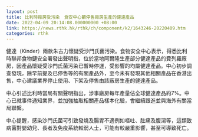 ```yaml
---
layout: post
title: 比利時廠房受污染　食安中心籲停售廠房生產的健達產品
date: 2022-04-09 20:14:08.000000000 +08:00
link: https://news.rthk.hk/rthk/ch/component/k2/1643246-20220409.htm
categories: rthk
---
```


健達（Kinder）兩款朱古力懷疑受沙門氏菌污染。食物安全中心表示，得悉比利時聯邦食物鏈安全署發出聲明指，位於當地阿爾隆生產部分健達產品的費列羅廠房，因產品懷疑受沙門氏菌污染已暫時停運，受影響的均屬健達產品。中心初步調查發現，除早前提及已停售等的有關產品外，至今未有發現其他相關產品在香港出售，中心建議業界停止使用、下架及停售由該廠房生產的健達產品。

中心引述比利時當局有關聲明指出，涉事廠房每年產量佔全球健達產品約7%。中心已就事件通知業界，並加強抽取相關產品樣本化驗，會繼續跟進並與海外有關當局聯繫。

中心提醒，感染沙門氏菌可引致發燒及腸胃不適例如嘔吐、肚痛及腹瀉等，這類致病菌對嬰幼兒、長者及免疫系統較弱人士，可能有較嚴重影響，甚至可導致死亡。
